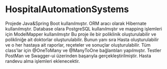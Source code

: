 # HospitalAutomationSystems
Projede Java&Spring Boot kullanılmıştır. ORM aracı olarak Hibernate kullanılmıştır. Database olara PostgreSQL kullanılmıştır ve mapping işlemleri için ModelMapper kullanılmıştır 
Bu proje ile bir poliklinik oluşturulabilir ve polikliniğe ait doktorlar oluşturulabilir. 
Bunun yanı sıra Hasta oluşturulabilir ve o her hastaya ait raporlar, reçeteler ve sonuçlar oluşturulabilir. 
Tüm class'lar için @OneToMany ve @ManyToOne bağlantıları yapılmıştır. 
Testler PostMan ve Swagger-ui üzerinden başarıyla gerçekleştirilmiştir. 
Hasta randevu alma işlemleri eklenecektir. 
